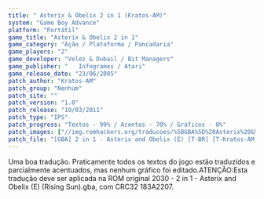 ```yaml
---
title: " Asterix & Obelix 2 in 1 (Kratos-AM)"
system: "Game Boy Advance"
platform: "Portátil"
game_title: "Asterix & Obelix 2 in 1"
game_category: "Ação / Plataforma / Pancadaria"
game_players: "2"
game_developer: "Velez & Dubail / Bit Managers"
game_publisher: "	Infogrames / Atari"
game_release_date: "23/06/2005"
patch_author: "Kratos-AM"
patch_group: "Nenhum"
patch_site: ""
patch_version: "1.0"
patch_release: "10/03/2011"
patch_type: "IPS"
patch_progress: "Textos - 99% / Acentos - 70% / Gráficos - 0%"
patch_images: ["//img.romhackers.org/traducoes/%5BGBA%5D%20Asterix%20&%20Obelix%202%20in%201%20-%20Kratos-AM%20-%201.png","//img.romhackers.org/traducoes/%5BGBA%5D%20Asterix%20&%20Obelix%202%20in%201%20-%20Kratos-AM%20-%202.png","//img.romhackers.org/traducoes/%5BGBA%5D%20Asterix%20&%20Obelix%202%20in%201%20-%20Kratos-AM%20-%203.png"]
patch_file: "[GBA] 2 in 1 - Asterix and Obelix (E) [T-BR] [T-Kratos-AM G-Nenhum] [V-1.0 A-2011].zip"
---
```

Uma boa tradução. Praticamente todos os textos do jogo estão traduzidos e parcialmente acentuados, mas nenhum gráfico foi editado.ATENÇÃO:Esta tradução deve ser aplicada na ROM original 2030 - 2 in 1 - Asterix and Obelix (E) (Rising Sun).gba, com CRC32 183A2207.